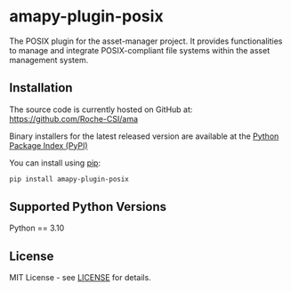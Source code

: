 # amapy-plugin-posix

The POSIX plugin for the asset-manager project. It provides functionalities
to manage and integrate POSIX-compliant file systems within the asset management system.

## Installation

The source code is currently hosted on GitHub at:
https://github.com/Roche-CSI/ama

Binary installers for the latest released version are available at the
[Python Package Index (PyPI)](https://pypi.org/project/amapy-plugin-posix/)

You can install using [pip](https://pip.pypa.io/en/stable/):

```sh
pip install amapy-plugin-posix
```

## Supported Python Versions

Python == 3.10

## License

MIT License - see [LICENSE](https://github.com/Roche-CSI/ama/blob/main/LICENSE) for details.
